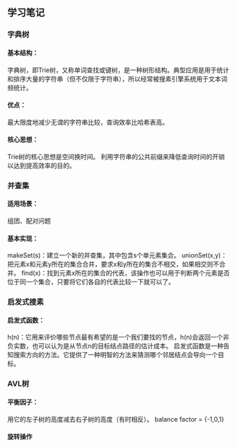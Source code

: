 ## 学习笔记
### 字典树
#### 基本结构：
字典树，即Trie树，又称单词查找或键树，是一种树形结构。典型应用是用于统计和排序大量的字符串（但不仅限于字符串），所以经常被搜素引擎系统用于文本词频统计。
#### 优点：
最大限度地减少无谓的字符串比较，查询效率比哈希表高。
#### 核心思想：
Trie树的核心思想是空间换时间。
利用字符串的公共前缀来降低查询时间的开销以达到提高效率的目的。

### 并查集
#### 适用场景：
组团、配对问题
#### 基本实现：
makeSet(s)：建立一个新的并查集，其中包含s个单元素集合。
unionSet(x,y)：把元素x和元素y所在的集合合并，要求x和y所在的集合不相交，如果相交则不合并。
find(x)：找到元素x所在的集合的代表，该操作也可以用于判断两个元素是否位于同一个集合，只要将它们各自的代表比较一下就可以了。

### 启发式搜素
#### 启发式函数：
h(n)：它用来评价哪些节点最有希望的是一个我们要找的节点，h(n)会返回一个非负实数，也可以认为是从节点n的目标结点路径的估计成本。
启发式函数是一种告知搜索方向的方法。它提供了一种明智的方法来猜测哪个邻居结点会导向一个目标。


### AVL树

#### 平衡因子：
用它的左子树的高度减去右子树的高度（有时相反）。
balance factor = {-1,0,1}
#### 旋转操作
